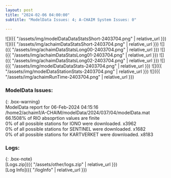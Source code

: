 ```yaml
---
layout: post
title: "2024-02-06 04:00:00"
subtitle: "ModelData Issues: 4; A-CHAIM System Issues: 0"

---
```


![]({{ "/assets/img/modelDataDataStatsShort-2403704.png" | relative_url }})
![]({{ "/assets/img/achaimDataStatsShort-2403704.png" | relative_url }})
![]({{ "/assets/img/achaimDataStatsLong00-2403704.png" | relative_url }})
![]({{ "/assets/img/achaimDataStatsLong01-2403704.png" | relative_url }})
![]({{ "/assets/img/achaimDataStatsLong02-2403704.png" | relative_url }})
![]({{ "/assets/img/modelDataDataStats-2403704.png" | relative_url }})
![]({{ "/assets/img/modelDataStationStats-2403704.png" | relative_url }})
![]({{ "/assets/img/achaimRunTime-2403704.png" | relative_url }})


### ModelData Issues:  
  
{: .box-warning}  
 ModelData report for 06-Feb-2024 04:15:16   
 /home2/achaim1/A-CHAIM/modelData/2024/037/04/modelData.mat   
 66.1508% of RIO absoprtion values are finite   
 0% of all possible stations for IONO were downloaded. x3962   
 0% of all possible stations for SENTINEL were downloaded. x1682   
 0% of all possible stations for KARTVERKET were downloaded. x8183   
  


### Logs:  
  
{: .box-note}  
[Logs.zip]({{ "/assets/other/logs.zip" | relative_url }})  
[Log Info]({{ "/logInfo" | relative_url }})  
